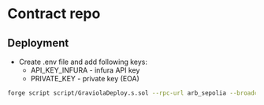 # Contract repo


## Deployment

- Create .env file and add following keys:
    - API_KEY_INFURA - infura API key
    - PRIVATE_KEY - private key (EOA)

```bash
forge script script/GraviolaDeploy.s.sol --rpc-url arb_sepolia --broadcast
```
